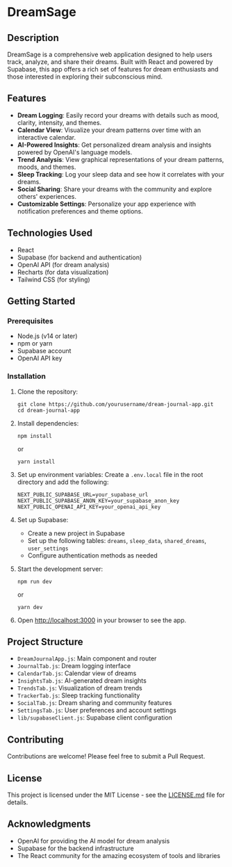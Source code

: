 # DreamSage

## Description

DreamSage is a comprehensive web application designed to help users track, analyze, and share their dreams. Built with React and powered by Supabase, this app offers a rich set of features for dream enthusiasts and those interested in exploring their subconscious mind.

## Features

- **Dream Logging**: Easily record your dreams with details such as mood, clarity, intensity, and themes.
- **Calendar View**: Visualize your dream patterns over time with an interactive calendar.
- **AI-Powered Insights**: Get personalized dream analysis and insights powered by OpenAI's language models.
- **Trend Analysis**: View graphical representations of your dream patterns, moods, and themes.
- **Sleep Tracking**: Log your sleep data and see how it correlates with your dreams.
- **Social Sharing**: Share your dreams with the community and explore others' experiences.
- **Customizable Settings**: Personalize your app experience with notification preferences and theme options.

## Technologies Used

- React
- Supabase (for backend and authentication)
- OpenAI API (for dream analysis)
- Recharts (for data visualization)
- Tailwind CSS (for styling)

## Getting Started

### Prerequisites

- Node.js (v14 or later)
- npm or yarn
- Supabase account
- OpenAI API key

### Installation

1. Clone the repository:
   ```
   git clone https://github.com/yourusername/dream-journal-app.git
   cd dream-journal-app
   ```

2. Install dependencies:
   ```
   npm install
   ```
   or
   ```
   yarn install
   ```

3. Set up environment variables:
   Create a `.env.local` file in the root directory and add the following:
   ```
   NEXT_PUBLIC_SUPABASE_URL=your_supabase_url
   NEXT_PUBLIC_SUPABASE_ANON_KEY=your_supabase_anon_key
   NEXT_PUBLIC_OPENAI_API_KEY=your_openai_api_key
   ```

4. Set up Supabase:
   - Create a new project in Supabase
   - Set up the following tables: `dreams`, `sleep_data`, `shared_dreams`, `user_settings`
   - Configure authentication methods as needed

5. Start the development server:
   ```
   npm run dev
   ```
   or
   ```
   yarn dev
   ```

6. Open [http://localhost:3000](http://localhost:3000) in your browser to see the app.

## Project Structure

- `DreamJournalApp.js`: Main component and router
- `JournalTab.js`: Dream logging interface
- `CalendarTab.js`: Calendar view of dreams
- `InsightsTab.js`: AI-generated dream insights
- `TrendsTab.js`: Visualization of dream trends
- `TrackerTab.js`: Sleep tracking functionality
- `SocialTab.js`: Dream sharing and community features
- `SettingsTab.js`: User preferences and account settings
- `lib/supabaseClient.js`: Supabase client configuration

## Contributing

Contributions are welcome! Please feel free to submit a Pull Request.

## License

This project is licensed under the MIT License - see the [LICENSE.md](LICENSE.md) file for details.

## Acknowledgments

- OpenAI for providing the AI model for dream analysis
- Supabase for the backend infrastructure
- The React community for the amazing ecosystem of tools and libraries

